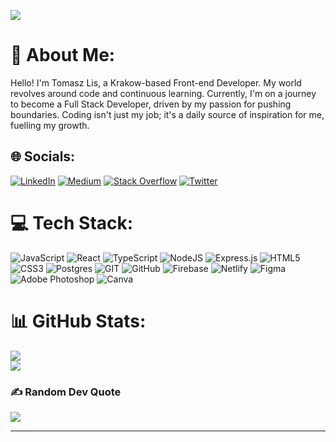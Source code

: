 [![](https://visitcount.itsvg.in/api?id=13-Tommy&icon=0&color=12)](https://visitcount.itsvg.in)
# 💫 About Me:
Hello! I'm Tomasz Lis, a Krakow-based Front-end Developer. My world revolves around code and continuous learning. Currently, I'm on a journey to become a Full Stack Developer, driven by my passion for pushing boundaries. Coding isn't just my job; it's a daily source of inspiration for me, fuelling my growth.


## 🌐 Socials:
[![LinkedIn](https://img.shields.io/badge/LinkedIn-%230077B5.svg?logo=linkedin&logoColor=white)](https://linkedin.com/in/tomasz-lis-67b879261) [![Medium](https://img.shields.io/badge/Medium-12100E?logo=medium&logoColor=white)](https://medium.com/@@13__TOMMY) [![Stack Overflow](https://img.shields.io/badge/-Stackoverflow-FE7A16?logo=stack-overflow&logoColor=white)](https://stackoverflow.com/users/13-TOMMY) [![Twitter](https://img.shields.io/badge/Twitter-%231DA1F2.svg?logo=Twitter&logoColor=white)](https://twitter.com/13___tommy) 

# 💻 Tech Stack:
![JavaScript](https://img.shields.io/badge/javascript-%23323330.svg?style=for-the-badge&logo=javascript&logoColor=%23F7DF1E)
![React](https://img.shields.io/badge/react-%2320232a.svg?style=for-the-badge&logo=react&logoColor=%2361DAFB)
![TypeScript](https://img.shields.io/badge/typescript-%23007ACC.svg?style=for-the-badge&logo=typescript&logoColor=white)
![NodeJS](https://img.shields.io/badge/node.js-6DA55F?style=for-the-badge&logo=node.js&logoColor=white)
![Express.js](https://img.shields.io/badge/express.js-%23404d59.svg?style=for-the-badge&logo=express&logoColor=%2361DAFB) 
![HTML5](https://img.shields.io/badge/html5-%23E34F26.svg?style=for-the-badge&logo=html5&logoColor=white)
![CSS3](https://img.shields.io/badge/css3-%231572B6.svg?style=for-the-badge&logo=css3&logoColor=white)
![Postgres](https://img.shields.io/badge/postgres-%23316192.svg?style=for-the-badge&logo=postgresql&logoColor=white) 
![GIT](https://img.shields.io/badge/Git-fc6d26?style=for-the-badge&logo=git&logoColor=white)
![GitHub](https://img.shields.io/badge/GitHub-%23121011.svg?style=for-the-badge&logo=github&logoColor=white) 
![Firebase](https://img.shields.io/badge/firebase-%23039BE5.svg?style=for-the-badge&logo=firebase)
![Netlify](https://img.shields.io/badge/netlify-%23000000.svg?style=for-the-badge&logo=netlify&logoColor=#00C7B7)
![Figma](https://img.shields.io/badge/figma-%23F24E1E.svg?style=for-the-badge&logo=figma&logoColor=white)
![Adobe Photoshop](https://img.shields.io/badge/adobephotoshop-%2331A8FF.svg?style=for-the-badge&logo=adobephotoshop&logoColor=white)
![Canva](https://img.shields.io/badge/Canva-%2300C4CC.svg?style=for-the-badge&logo=Canva&logoColor=white) 

# 📊 GitHub Stats:
![](https://github-readme-stats.vercel.app/api?username=13-Tommy&theme=dracula&hide_border=false&include_all_commits=false&count_private=true)<br/>
![](https://github-readme-streak-stats.herokuapp.com/?user=13-Tommy&theme=dracula&hide_border=false)<br/>

### ✍️ Random Dev Quote
![](https://quotes-github-readme.vercel.app/api?type=horizontal&theme=radical)

---

